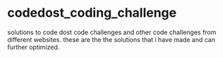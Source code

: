 # codedost_coding_challenge
solutions to code dost code challenges and other code challenges from different websites. these are the the solutions that i have made and can further optimized.

